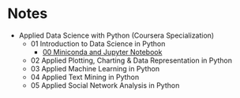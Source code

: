 # Notes

- Applied Data Science with Python (Coursera Specialization)
  * 01 Introduction to Data Science in Python
    + [00 Miniconda and Jupyter Notebook](https://github.com/siyinghan/Notes/blob/master/Applied%20Data%20Science%20with%20Python%20(Coursera%20Specialization)/01%20Introduction%20to%20Data%20Science%20in%20Python/00%20Miniconda%20and%20Jupyter%20Notebook.md)
  * 02 Applied Plotting, Charting & Data Representation in Python
  * 03 Applied Machine Learning in Python
  * 04 Applied Text Mining in Python
  * 05 Applied Social Network Analysis in Python
